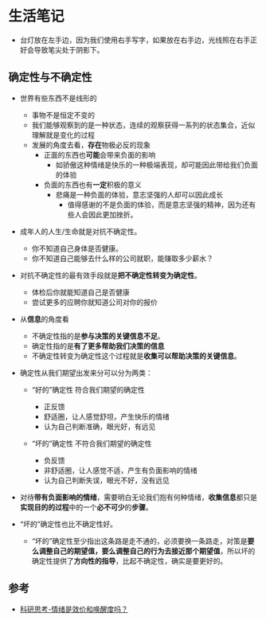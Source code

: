 # 生活笔记

* 台灯放在左手边，因为我们使用右手写字，如果放在右手边，光线照在右手正好会导致笔尖处于阴影下。

## 确定性与不确定性

* 世界有些东西不是线形的
  * 事物不是恒定不变的
  * 我们能够观察到的是一种状态，连续的观察获得一系列的状态集合，近似理解就是变化的过程
  * 发展的角度去看，**存在**物极必反的现象
    * 正面的东西也**可能**会带来负面的影响
      * 如骄傲这种情绪是快乐的一种极端表现，却可能因此带给我们负面的体验
    * 负面的东西也有**一定**积极的意义
      * 悲痛是一种负面的体验，意志坚强的人却可以因此成长
        * 值得感谢的不是负面的体验，而是意志坚强的精神，因为还有些人会因此更加挫折。

* 成年人的人生/生命就是对抗不确定性。
  * 你不知道自己身体是否健康。
  * 你不知道自己能够去什么样的公司就职，能赚取多少薪水？
* 对抗不确定性的最有效手段就是**把不确定性转变为确定性**。
  * 体检后你就能知道自己是否健康
  * 尝试更多的应聘你就知道公司对你的报价

* 从**信息**的角度看
  * 不确定性指的是**参与决策的关键信息不足**。
  * 确定性指的是**有了更多帮助我们决策的信息**
  * 不确定性转变为确定性这个过程就是**收集可以帮助决策的关键信息**。

* 确定性从我们期望出发来分可以分为两类：
  * “好的”确定性 符合我们期望的确定性
    * 正反馈
    * 舒适圈，让人感觉舒坦，产生快乐的情绪
    * 认为自己判断准确，眼光好，有远见

  * “坏的”确定性 不符合我们期望的确定性
    * 负反馈
    * 非舒适圈，让人感觉不适，产生有负面影响的情绪
    * 认为自己判断失误，眼光不好，没有远见

* 对待**带有负面影响的情绪**，需要明白无论我们抱有何种情绪，**收集信息**都只是**实现目的的过程**中的一个**必不可少**的**步骤**。

* “坏的”确定性也比不确定性好。
  * “坏的”确定性至少指出这条路是走不通的，必须要换一条路走，对策是**要么调整自己的期望值，要么调整自己的行为去接近那个期望值**，所以坏的确定性提供了**方向性的指导**，比起不确定性，确实是要更好的。

## 参考

* [科研思考-情绪是效价和唤醒度吗？](https://zhuanlan.zhihu.com/p/96082297)
